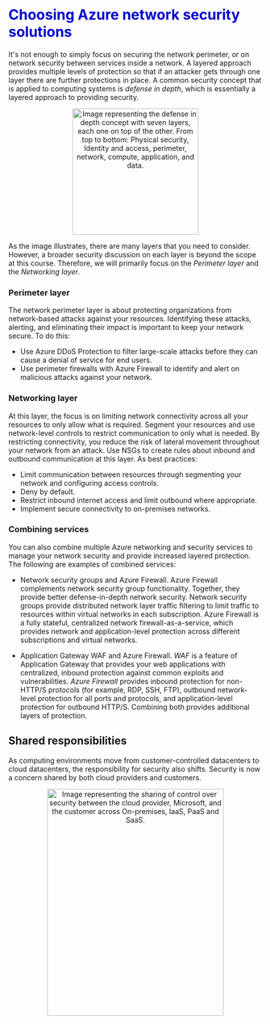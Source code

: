 <h1><strong><span style="color: #0000CD;">Choosing Azure network security solutions</span></strong></h1>


It's not enough to simply focus on securing the network perimeter, or on network security between services inside a network. A layered approach provides multiple levels of protection so that if an attacker gets through one layer there are further protections in place. A common security concept that is applied to computing systems is *defense in depth*, which is essentially a layered approach to providing security.

<p style="text-align:center;"><img src="../Linked_Image_Files/defense_in_depth_layers_large.png" width="250" height="250" alt="Image representing the defense in depth concept with seven layers, each one on top of the other. From top to bottom: Physical security, Identity and access, perimeter, network, compute, application, and data."></p>

As the image illustrates, there are many layers that you need to consider. However, a broader security discussion on each layer is beyond the scope at this course. Therefore, we will primarily focus on the *Perimeter layer* and the *Networking layer*.


### Perimeter layer
The network perimeter layer is about protecting organizations from network-based attacks against your resources. Identifying these attacks, alerting, and eliminating their impact is important to keep your network secure. To do this:

- Use Azure DDoS Protection to filter large-scale attacks before they can cause a denial of service for end users.
- Use perimeter firewalls with Azure Firewall to identify and alert on malicious attacks against your network.



### Networking layer
At this layer, the focus is on limiting network connectivity across all your resources to only allow what is required. Segment your resources and use network-level controls to restrict communication to only what is needed. By restricting connectivity, you reduce the risk of lateral movement throughout your network from an attack. Use NSGs to create rules about inbound and outbound communication at this layer. As best practices:

- Limit communication between resources through segmenting your network and configuring access controls.
- Deny by default.
- Restrict inbound internet access and limit outbound where appropriate.
- Implement secure connectivity to on-premises networks.


### Combining services
You can also combine multiple Azure networking and security services to manage your network security and provide increased layered protection.  The following are examples of combined services:

- Network security groups and Azure Firewall. Azure Firewall complements network security group functionality. Together, they provide better defense-in-depth network security. Network security groups provide distributed network layer traffic filtering to limit traffic to resources within virtual networks in each subscription. Azure Firewall is a fully stateful, centralized network firewall-as-a-service, which provides network and application-level protection across different subscriptions and virtual networks.


- Application Gateway WAF and Azure Firewall. *WAF* is a feature of Application Gateway that provides your web applications with centralized, inbound protection against common exploits and vulnerabilities. *Azure Firewall* provides inbound protection for non-HTTP/S protocols (for example, RDP, SSH, FTP), outbound network-level protection for all ports and protocols, and application-level protection for outbound HTTP/S. Combining both provides additional layers of protection.



## Shared responsibilities

As computing environments move from customer-controlled datacenters to cloud datacenters, the responsibility for security also shifts. Security is now a concern shared by both cloud providers and customers.

<p style="text-align:center;"><img src="../Linked_Image_Files/shared_responsibilities.png" width="350" height="450" alt="Image representing the sharing of control over security between the cloud provider, Microsoft, and the customer across On-premises, IaaS, PaaS and SaaS."></p>
